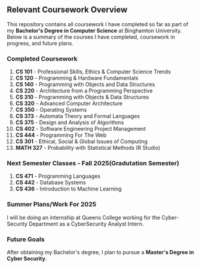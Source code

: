 ## Relevant Coursework Overview

This repository contains all coursework I have completed so far as part of my **Bachelor's Degree in Computer Science** at Binghamton University. Below is a summary of the courses I have completed, coursework in progress, and future plans.

### Completed Coursework
1. **CS 101** - Professional Skills, Ethics & Computer Science Trends  
2. **CS 120** - Programming & Hardware Fundamentals  
3. **CS 140** - Programming with Objects and Data Structures  
4. **CS 220** - Architecture from a Programming Perspective
5. **CS 310** - Programming with Objects & Data Structures 
6. **CS 320** - Advanced Computer Architecture
7. **CS 350** - Operating Systems
8. **CS 373** - Automata Theory and Formal Languages
9. **CS 375** - Design and Analysis of Algorithms
10. **CS 402** - Software Engineering Project Management
11. **CS 444** - Programming For The Web
12. **CS 301** - Ethical, Social & Global Issues of Computing  
13. **MATH 327** - Probability with Statistical Methods (R Studio)

### Next Semester Classes - Fall 2025(Gradutation Semester)

1. **CS 471** - Programming Languages
2. **CS 442** - Database Systems
3. **CS 436** - Introduction to Machine Learning

### Summer Plans/Work For 2025

I will be doing an internship at Queens College working for the Cyber-Security Department as a CyberSecurity Analyst Intern.

### Future Goals
After obtaining my Bachelor's degree, I plan to pursue a **Master's Degree in Cyber Security**. 
